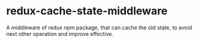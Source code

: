 # redux-cache-state-middleware
A middleware of redux npm package, that can cache the old state, to avoid next other operation and improve effective.
